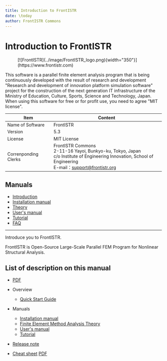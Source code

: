 ```yaml
---
title: Introduction to FrontISTR
date: \today
author: FrontISTR Commons
---
```


<!-- 表記は FrontISTR ver. 0.0 で統一します -->
# Introduction to FrontISTR

<figure markdown>
  [![FrontISTR](../image/FrontISTR_logo.png){width="350"}](https://www.frontistr.com)
</figure>

This software is a parallel finite element analysis program that is being continuously developed with the result of research and development "Research and development of innovation platform simulation software" project for the construction of the next generation IT infrastructure of the Ministry of Education, Culture, Sports, Science and Technology, Japan.
When using this software for free or for profit use, you need to agree "MIT license".

| Item                 | Content                                                        |
|----------------------|----------------------------------------------------------------|
| Name of Software     | FrontISTR                                                      |
| Version              | 5.3                                                          |
| License              | MIT License                                                    |
| Correnponding Clerks | FrontISTR Commons<br>2-11-16 Yayoi, Bunkyo-ku, Tokyo, Japan<br>c/o Institute of Engineering Innovation, School of Engineering<br>E-mail：support@frontistr.org | 

## Manuals

  - [Introduction](../intro/index.md)
  - [Installation manual](../install/index.md)
  - [Theory](../theory/index.md)
  - [User's manual](../analysis/index.md)
  - [Tutorial](../tutorial/index.md)
  - [FAQ](../faq/index.md)

<!-- ここまでテンプレート -->
---

Introduce you to FrontISTR.

FrontISTR is Open-Source Large-Scale Parallel FEM Program for Nonlinear Structural Analysis.

## List of description on this manual

- [PDF](intro_en.pdf)

- Overview
    - [Quick Start Guide]()
- Manuals
    - [Installation manual](../install/index.md)
    - [Finite Element Method Analysis Theory](../theory/index.md)
    - [User's manual](../analysis/index.md)
    - [Tutorial](../tutorial/index.md)
- [Release note](00_release_note.md)
- [Cheat sheet](00_cheat_sheet.md) [PDF](FrontISTR_cheat_sheet_en.pdf)

